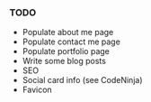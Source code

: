### TODO

- Populate about me page
- Populate contact me page
- Populate portfolio page
- Write some blog posts
- SEO
- Social card info (see CodeNinja)
- Favicon
